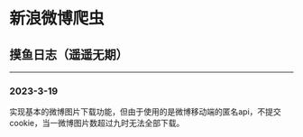 # 新浪微博爬虫



## 摸鱼日志（遥遥无期）

---

### 2023-3-19

实现基本的微博图片下载功能，但由于使用的是微博移动端的匿名api，不提交cookie，当一微博图片数超过九时无法全部下载。